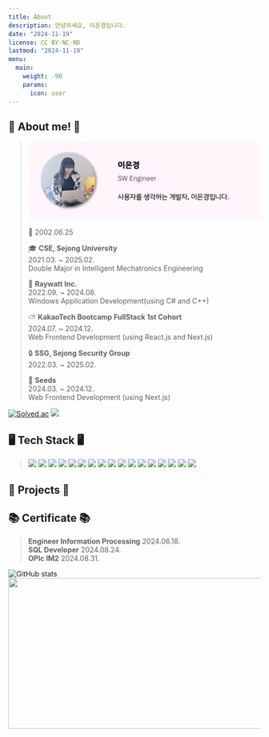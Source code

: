 ```yaml
---
title: About
description: 안녕하세요, 이은경입니다.
date: "2024-11-19"
license: CC BY-NC-ND
lastmod: "2024-11-19"
menu:
  main:
    weight: -90
    params:
      icon: user
---
```


## 🍑 About me! 🍑
> <img src="Header.png" alt="Header" style="width:600px;"/>
>
> 🎂 2002.06.25
>
> 🎓 **CSE, Sejong University**  
> 2021.03. ~ 2025.02.  
> Double Major in Intelligent Mechatronics Engineering
>
> 🏥 **Raywatt Inc.**  
> 2022.09. ~ 2024.08.  
> Windows Application Development(using C# and C++)
>
> ⛅️ **KakaoTech Bootcamp FullStack 1st Cohort**  
> 2024.07. ~ 2024.12.  
> Web Frontend Development (using React.js and Next.js)
> 
> 🔒 **SSG, Sejong Security Group**  
> 2022.03. ~ 2025.02.  
>
> 🌱 **Seeds**  
> 2024.03. ~ 2024.12.  
> Web Frontend Development (using Next.js)

[![Solved.ac](http://mazassumnida.wtf/api/mini/generate_badge?boj=s1lv3rrud)](https://solved.ac/s1lv3rrud)
<a href="https://hits.seeyoufarm.com"><img src="https://hits.seeyoufarm.com/api/count/incr/badge.svg?url=https%3A%2F%2Fgithub.com%2Fs1lv3rrud&count_bg=%23FF9494&title_bg=%23FFA4A4&icon=github.svg&icon_color=%23FFFFFF&title=hits&edge_flat=false"/></a>

## 🖥️ Tech Stack 🖥️
><div>
>  <!-- Backend Technologies -->
>  <img src="https://img.shields.io/badge/.NET-5C2D91?style=flat&logo=.net&logoColor=white" />
>  <img src="https://img.shields.io/badge/C%23-239120?style=flat&logo=c-sharp&logoColor=white" />
>  <img src="https://img.shields.io/badge/C%2B%2B-00599C?style=flat&logo=c%2B%2B&logoColor=white" />
>  <img src="https://img.shields.io/badge/Visual%20Studio-%235C2D91.svg?&style=flat&logo=visual%20studio&logoColor=white" />
>  <img src="https://img.shields.io/badge/Visual%20Studio%20code-%23007ACC.svg?&style=flat&logo=visual%20studio%20code&logoColor=white" />
>  
>  <!-- Frontend Technologies -->
>  <img src="https://img.shields.io/badge/Next.js-000?logo=nextdotjs&logoColor=fff&style=flat" />
>  <img src="https://img.shields.io/badge/React-20232A?style=flat&logo=react&logoColor=61DAFB" />
>  <img src="https://img.shields.io/badge/React_Native-20232A?style=flat&logo=react&logoColor=61DAFB" />
>  <img src="https://img.shields.io/badge/JavaScript-F7DF1E?style=flat&logo=JavaScript&logoColor=white" />
>  <img src="https://img.shields.io/badge/TypeScript-007ACC?style=flat&logo=typescript&logoColor=white" />
>  <img src="https://img.shields.io/badge/Tailwind%20CSS-%2338B2AC.svg?&style=flate&logo=tailwind%20css&logoColor=white" />
>  
>  <!-- Databases -->
>  <img src="https://img.shields.io/badge/MySQL-00000F?style=flat&logo=mysql&logoColor=white" />
>  <img src="https://img.shields.io/badge/PostgreSQL-316192?style=flat&logo=postgresql&logoColor=white" />
>  
>  <!-- Hardware & Others -->
>  <img src="https://img.shields.io/badge/-Arduino-00979D?style=flat&logo=Arduino&logoColor=white" />
>  <img src="https://img.shields.io/badge/git-%23F05032.svg?&style=flat&logo=git&logoColor=white" />
>  <img src="https://img.shields.io/badge/GitHub-100000?style=flat&logo=github&logoColor=white" />
>  <img src="https://img.shields.io/badge/Jira-0052CC?style=flat&logo=Jira&logoColor=white" />
></div>

## 📖 Projects 📖


## 📚 Certificate 📚
> **Engineer Information Processing** 2024.06.18.  
> **SQL Developer** 2024.08.24.  
> **OPIc IM2** 2024.08.31.  

<img src="https://github-readme-stats-mu-sooty-94.vercel.app/api?username=s1lv3rrud&theme=rose&show_icons=true&count_private=true" alt="GitHub stats"/>

<a href="https://github.com/devxb/gitanimals">
<img
  src="https://render.gitanimals.org/farms/s1lv3rrud"
  width="600"
  height="300"
/>
</a>
